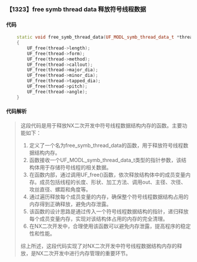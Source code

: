 ### 【1323】free symb thread data 释放符号线程数据

#### 代码

```cpp
    static void free_symb_thread_data(UF_MODL_symb_thread_data_t *thread)  
    {  
        UF_free(thread->length);  
        UF_free(thread->form);  
        UF_free(thread->method);  
        UF_free(thread->callout);  
        UF_free(thread->major_dia);  
        UF_free(thread->minor_dia);  
        UF_free(thread->tapped_dia);  
        UF_free(thread->pitch);  
        UF_free(thread->angle);  
    }

```

#### 代码解析

> 这段代码是用于释放NX二次开发中符号线程数据结构内存的函数。主要功能如下：
>
> 1. 定义了一个名为free_symb_thread_data的函数，用于释放符号线程数据结构内存。
> 2. 函数接收一个UF_MODL_symb_thread_data_t类型的指针参数，该结构体用于存储符号线程的相关数据。
> 3. 在函数内部，通过调用UF_free()函数，依次释放结构体中的成员变量内存。成员包括线程的长度、形状、加工方法、调用out、主径、次径、攻丝直径、螺距和角度等。
> 4. 通过遍历释放每个成员变量的内存，确保整个符号线程数据结构占用的内存得到正确释放，避免内存泄露。
> 5. 该函数的设计思路是通过传入一个符号线程数据结构的指针，递归释放每个成员变量内存，实现对该结构体占用的内存的完全清理。
> 6. 在NX二次开发中，合理使用该函数可以避免内存泄露，提高程序的稳定性和性能。
>
> 综上所述，这段代码实现了对NX二次开发中符号线程数据结构内存的释放，是NX二次开发中进行内存管理的重要环节。
>
